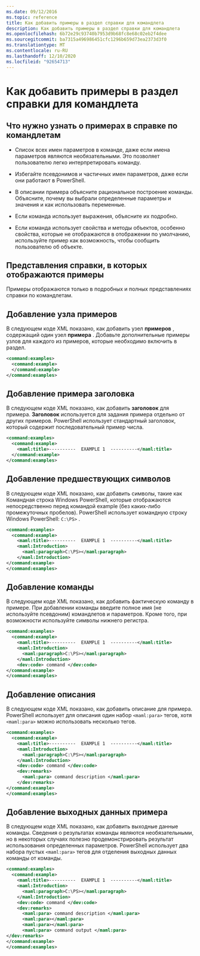 ```yaml
---
ms.date: 09/12/2016
ms.topic: reference
title: Как добавить примеры в раздел справки для командлета
description: Как добавить примеры в раздел справки для командлета
ms.openlocfilehash: 6b72e29c93740b7953d9b68fc8e68c02eb2f4dee
ms.sourcegitcommit: ba7315a496986451cfc1296b659d73ea2373d3f0
ms.translationtype: MT
ms.contentlocale: ru-RU
ms.lasthandoff: 12/10/2020
ms.locfileid: "92654713"
---
```

# <a name="how-to-add-examples-to-a-cmdlet-help-topic"></a>Как добавить примеры в раздел справки для командлета

## <a name="things-to-know-about-examples-in-cmdlet-help"></a>Что нужно узнать о примерах в справке по командлетам

- Список всех имен параметров в команде, даже если имена параметров являются необязательными. Это позволяет пользователю легко интерпретировать команду.

- Избегайте псевдонимов и частичных имен параметров, даже если они работают в PowerShell.

- В описании примера объясните рациональное построение команды. Объясните, почему вы выбрали определенные параметры и значения и как использовать переменные.

- Если команда использует выражения, объясните их подробно.

- Если команда использует свойства и методы объектов, особенно свойства, которые не отображаются в отображении по умолчанию, используйте пример как возможность, чтобы сообщить пользователю об объекте.

## <a name="help-views-that-display-examples"></a>Представления справки, в которых отображаются примеры

Примеры отображаются только в подробных и полных представлениях справки по командлетам.

## <a name="adding-an-examples-node"></a>Добавление узла примеров

В следующем коде XML показано, как добавить узел **примеров** , содержащий один узел **примера** . Добавьте дополнительные примеры узлов для каждого из примеров, которые необходимо включить в раздел.

```xml
<command:examples>
  <command:example>
  </command:example>
</command:examples>
```

## <a name="adding-an-example-title"></a>Добавление примера заголовка

В следующем коде XML показано, как добавить **заголовок** для примера. **Заголовок** используется для задания примера отдельно от других примеров. PowerShell использует стандартный заголовок, который содержит последовательный пример числа.

```xml
<command:examples>
  <command:example>
    <maml:title>----------  EXAMPLE 1  ----------</maml:title>
  </command:example>
</command:examples>
```

## <a name="adding-preceding-characters"></a>Добавление предшествующих символов

В следующем коде XML показано, как добавить символы, такие как Командная строка Windows PowerShell, которые отображаются непосредственно перед командой example (без каких-либо промежуточных пробелов). PowerShell использует командную строку Windows PowerShell: `C:\PS>` .

```xml
<command:examples>
  <command:example>
    <maml:title>----------  EXAMPLE 1  ----------</maml:title>
    <maml:Introduction>
      <maml:paragraph>C:\PS></maml:paragraph>
    </maml:Introduction>
</command:example>
</command:examples>
```

## <a name="adding-the-command"></a>Добавление команды

В следующем коде XML показано, как добавить фактическую команду в примере. При добавлении команды введите полное имя (не используйте псевдоним) командлетов и параметров. Кроме того, при возможности используйте символы нижнего регистра.

```xml
<command:examples>
  <command:example>
    <maml:title>----------  EXAMPLE 1  ----------</maml:title>
    <maml:Introduction>
      <maml:paragraph>C:\PS></maml:paragraph>
    </maml:Introduction>
    <dev:code> command </dev:code>
</command:example>
</command:examples>
```

## <a name="adding-a-description"></a>Добавление описания

В следующем коде XML показано, как добавить описание для примера. PowerShell использует для описания один набор `<maml:para>` тегов, хотя `<maml:para>` можно использовать несколько тегов.

```xml
<command:examples>
  <command:example>
    <maml:title>----------  EXAMPLE 1  ----------</maml:title>
    <maml:Introduction>
      <maml:paragraph>C:\PS></maml:paragraph>
    </maml:Introduction>
    <dev:code> command </dev:code>
    <dev:remarks>
      <maml:para> command description </maml:para>
    </dev:remarks>
</command:example>
</command:examples>
```

## <a name="adding-example-output"></a>Добавление выходных данных примера

В следующем коде XML показано, как добавить выходные данные команды. Сведения о результатах команды являются необязательными, но в некоторых случаях полезно продемонстрировать результат использования определенных параметров.
PowerShell использует два набора пустых `<maml:para>` тегов для отделения выходных данных команды от команды.

```xml
<command:examples>
  <command:example>
    <maml:title>----------  EXAMPLE 1  ----------</maml:title>
    <maml:Introduction>
      <maml:paragraph>C:\PS></maml:paragraph>
    </maml:Introduction>
    <dev:code> command </dev:code>
    <dev:remarks>
      <maml:para> command description </maml:para>
      <maml:para></maml:para>
      <maml:para></maml:para>
      <maml:para> command output </maml:para>
</dev:remarks>
</command:example>
</command:examples>
```
